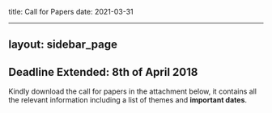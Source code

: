 title: Call for Papers
date: 2021-03-31

---
layout: sidebar_page
---

## Deadline Extended: 8th of April 2018


Kindly download the call for papers in the attachment below, it contains all the relevant information including a list of themes and **important dates**.